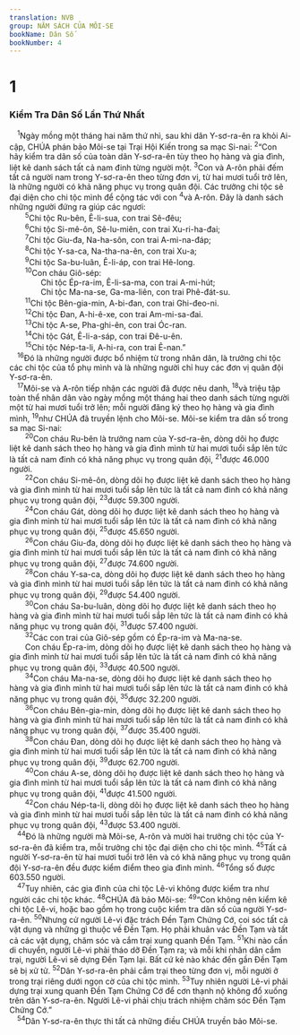 ```yaml
---
translation: NVB
group: NĂM SÁCH CỦA MÔI-SE
bookName: Dân Số 
bookNumber: 4
---
```


<div class="title"><h1>1</h1><h3>Kiểm Tra Dân Số Lần Thứ Nhất </h3></div>
<span class="verse dan_1_1"> <sup>1</sup>Ngày mồng một tháng hai năm thứ nhì, sau khi dân Y-sơ-ra-ên ra khỏi Ai-cập, CHÚA phán bảo Môi-se tại Trại Hội Kiến trong sa mạc Si-nai: </span>
<span class="verse dan_1_2"><sup>2</sup>“Con hãy kiểm tra dân số của toàn dân Y-sơ-ra-ên tùy theo họ hàng và gia đình, liệt kê danh sách tất cả nam đinh từng người một. </span>
<span class="verse dan_1_3"><sup>3</sup>Con và A-rôn phải đếm tất cả người nam trong Y-sơ-ra-ên theo từng đơn vị, từ hai mươi tuổi trở lên, là những người có khả năng phục vụ trong quân đội. Các trưởng chi tộc sẽ đại diện cho chi tộc mình để cộng tác với con </span>
<span class="verse dan_1_4"><sup>4</sup>và A-rôn. Đây là danh sách những người đứng ra giúp các ngươi: <br/></span>
<span class="verse dan_1_5">  <sup>5</sup>Chi tộc Ru-bên, Ê-li-sua, con trai Sê-đêu; <br/></span>
<span class="verse dan_1_6">  <sup>6</sup>Chi tộc Si-mê-ôn, Sê-lu-miên, con trai Xu-ri-ha-đai; <br/></span>
<span class="verse dan_1_7">  <sup>7</sup>Chi tộc Giu-đa, Na-ha-sôn, con trai A-mi-na-đáp; <br/></span>
<span class="verse dan_1_8">  <sup>8</sup>Chi tộc Y-sa-ca, Na-tha-na-ên, con trai Xu-a; <br/></span>
<span class="verse dan_1_9">  <sup>9</sup>Chi tộc Sa-bu-luân, Ê-li-áp, con trai Hê-long. <br/></span>
<span class="verse dan_1_10">  <sup>10</sup>Con cháu Giô-sép: <br/>    Chi tộc Ép-ra-im, Ê-li-sa-ma, con trai A-mi-hút; <br/>    Chi tộc Ma-na-se, Ga-ma-liên, con trai Phê-đát-su. <br/></span>
<span class="verse dan_1_11">  <sup>11</sup>Chi tộc Bên-gia-min, A-bi-đan, con trai Ghi-đeo-ni. <br/></span>
<span class="verse dan_1_12">  <sup>12</sup>Chi tộc Đan, A-hi-ê-xe, con trai Am-mi-sa-đai. <br/></span>
<span class="verse dan_1_13">  <sup>13</sup>Chi tộc A-se, Pha-ghi-ên, con trai Óc-ran. <br/></span>
<span class="verse dan_1_14">  <sup>14</sup>Chi tộc Gát, Ê-li-a-sáp, con trai Đê-u-ên. <br/></span>
<span class="verse dan_1_15">  <sup>15</sup>Chi tộc Nép-ta-li, A-hi-ra, con trai Ê-nan.” <br/></span>
<span class="verse dan_1_16"> <sup>16</sup>Đó là những người được bổ nhiệm từ trong nhân dân, là trưởng chi tộc các chi tộc của tổ phụ mình và là những người chỉ huy các đơn vị quân đội Y-sơ-ra-ên. <br/></span>
<span class="verse dan_1_17"> <sup>17</sup>Môi-se và A-rôn tiếp nhận các người đã được nêu danh, </span>
<span class="verse dan_1_18"><sup>18</sup>và triệu tập toàn thể nhân dân vào ngày mồng một tháng hai theo danh sách từng người một từ hai mươi tuổi trở lên; mỗi người đăng ký theo họ hàng và gia đình mình, </span>
<span class="verse dan_1_19"><sup>19</sup>như CHÚA đã truyền lệnh cho Môi-se. Môi-se kiểm tra dân số trong sa mạc Si-nai: <br/></span>
<span class="verse dan_1_20">  <sup>20</sup>Con cháu Ru-bên là trưởng nam của Y-sơ-ra-ên, dòng dõi họ được liệt kê danh sách theo họ hàng và gia đình mình từ hai mươi tuổi sắp lên tức là tất cả nam đinh có khả năng phục vụ trong quân đội, </span>
<span class="verse dan_1_21"><sup>21</sup>được 46.000 người. <br/></span>
<span class="verse dan_1_22">  <sup>22</sup>Con cháu Si-mê-ôn, dòng dõi họ được liệt kê danh sách theo họ hàng và gia đình mình từ hai mươi tuổi sắp lên tức là tất cả nam đinh có khả năng phục vụ trong quân đội, </span>
<span class="verse dan_1_23"><sup>23</sup>được 59.300 người. <br/></span>
<span class="verse dan_1_24">  <sup>24</sup>Con cháu Gát, dòng dõi họ được liệt kê danh sách theo họ hàng và gia đình mình từ hai mươi tuổi sắp lên tức là tất cả nam đinh có khả năng phục vụ trong quân đội, </span>
<span class="verse dan_1_25"><sup>25</sup>được 45.650 người. <br/></span>
<span class="verse dan_1_26">  <sup>26</sup>Con cháu Giu-đa, dòng dõi họ được liệt kê danh sách theo họ hàng và gia đình mình từ hai mươi tuổi sắp lên tức là tất cả nam đinh có khả năng phục vụ trong quân đội, </span>
<span class="verse dan_1_27"><sup>27</sup>được 74.600 người. <br/></span>
<span class="verse dan_1_28">  <sup>28</sup>Con cháu Y-sa-ca, dòng dõi họ được liệt kê danh sách theo họ hàng và gia đình mình từ hai mươi tuổi sắp lên tức là tất cả nam đinh có khả năng phục vụ trong quân đội, </span>
<span class="verse dan_1_29"><sup>29</sup>được 54.400 người. <br/></span>
<span class="verse dan_1_30">  <sup>30</sup>Con cháu Sa-bu-luân, dòng dõi họ được liệt kê danh sách theo họ hàng và gia đình mình từ hai mươi tuổi sắp lên tức là tất cả nam đinh có khả năng phục vụ trong quân đội, </span>
<span class="verse dan_1_31"><sup>31</sup>được 57.400 người. <br/></span>
<span class="verse dan_1_32">  <sup>32</sup>Các con trai của Giô-sép gồm có Ép-ra-im và Ma-na-se. <br/>  Con cháu Ép-ra-im, dòng dõi họ được liệt kê danh sách theo họ hàng và gia đình mình từ hai mươi tuổi sắp lên tức là tất cả nam đinh có khả năng phục vụ trong quân đội, </span>
<span class="verse dan_1_33"><sup>33</sup>được 40.500 người. <br/></span>
<span class="verse dan_1_34">  <sup>34</sup>Con cháu Ma-na-se, dòng dõi họ được liệt kê danh sách theo họ hàng và gia đình mình từ hai mươi tuổi sắp lên tức là tất cả nam đinh có khả năng phục vụ trong quân đội, </span>
<span class="verse dan_1_35"><sup>35</sup>được 32.200 người. <br/></span>
<span class="verse dan_1_36">  <sup>36</sup>Con cháu Bên-gia-min, dòng dõi họ được liệt kê danh sách theo họ hàng và gia đình mình từ hai mươi tuổi sắp lên tức là tất cả nam đinh có khả năng phục vụ trong quân đội, </span>
<span class="verse dan_1_37"><sup>37</sup>được 35.400 người. <br/></span>
<span class="verse dan_1_38">  <sup>38</sup>Con cháu Đan, dòng dõi họ được liệt kê danh sách theo họ hàng và gia đình mình từ hai mươi tuổi sắp lên tức là tất cả nam đinh có khả năng phục vụ trong quân đội, </span>
<span class="verse dan_1_39"><sup>39</sup>được 62.700 người. <br/></span>
<span class="verse dan_1_40">  <sup>40</sup>Con cháu A-se, dòng dõi họ được liệt kê danh sách theo họ hàng và gia đình mình từ hai mươi tuổi sắp lên tức là tất cả nam đinh có khả năng phục vụ trong quân đội, </span>
<span class="verse dan_1_41"><sup>41</sup>được 41.500 người. <br/></span>
<span class="verse dan_1_42">  <sup>42</sup>Con cháu Nép-ta-li, dòng dõi họ được liệt kê danh sách theo họ hàng và gia đình mình từ hai mươi tuổi sắp lên tức là tất cả nam đinh có khả năng phục vụ trong quân đội, </span>
<span class="verse dan_1_43"><sup>43</sup>được 53.400 người. <br/></span>
<span class="verse dan_1_44"> <sup>44</sup>Đó là những người mà Môi-se, A-rôn và mười hai trưởng chi tộc của Y-sơ-ra-ên đã kiểm tra, mỗi trưởng chi tộc đại diện cho chi tộc mình. </span>
<span class="verse dan_1_45"><sup>45</sup>Tất cả người Y-sơ-ra-ên từ hai mươi tuổi trở lên và có khả năng phục vụ trong quân đội Y-sơ-ra-ên đều được kiểm điểm theo gia đình mình. </span>
<span class="verse dan_1_46"><sup>46</sup>Tổng số được 603.550 người. <br/></span>
<span class="verse dan_1_47"> <sup>47</sup>Tuy nhiên, các gia đình của chi tộc Lê-vi không được kiểm tra như người các chi tộc khác. </span>
<span class="verse dan_1_48"><sup>48</sup>CHÚA đã bảo Môi-se: </span>
<span class="verse dan_1_49"><sup>49</sup>“Con không nên kiểm kê chi tộc Lê-vi, hoặc bao gồm họ trong cuộc kiểm tra dân số của người Y-sơ-ra-ên. </span>
<span class="verse dan_1_50"><sup>50</sup>Nhưng cử người Lê-vi đặc trách Đền Tạm Chứng Cớ, coi sóc tất cả vật dụng và những gì thuộc về Đền Tạm. Họ phải khuân vác Đền Tạm và tất cả các vật dụng, chăm sóc và cắm trại xung quanh Đền Tạm. </span>
<span class="verse dan_1_51"><sup>51</sup>Khi nào cần di chuyển, người Lê-vi phải tháo dỡ Đền Tạm ra; và mỗi khi nhân dân cắm trại, người Lê-vi sẽ dựng Đền Tạm lại. Bất cứ kẻ nào khác đến gần Đền Tạm sẽ bị xử tử. </span>
<span class="verse dan_1_52"><sup>52</sup>Dân Y-sơ-ra-ên phải cắm trại theo từng đơn vị, mỗi người ở trong trại riêng dưới ngọn cờ của chi tộc mình. </span>
<span class="verse dan_1_53"><sup>53</sup>Tuy nhiên người Lê-vi phải dựng trại xung quanh Đền Tạm Chứng Cớ để cơn thạnh nộ không đổ xuống trên dân Y-sơ-ra-ên. Người Lê-vi phải chịu trách nhiệm chăm sóc Đền Tạm Chứng Cớ.” <br/></span>
<span class="verse dan_1_54"> <sup>54</sup>Dân Y-sơ-ra-ên thực thi tất cả những điều CHÚA truyền bảo Môi-se. <br/></span>
